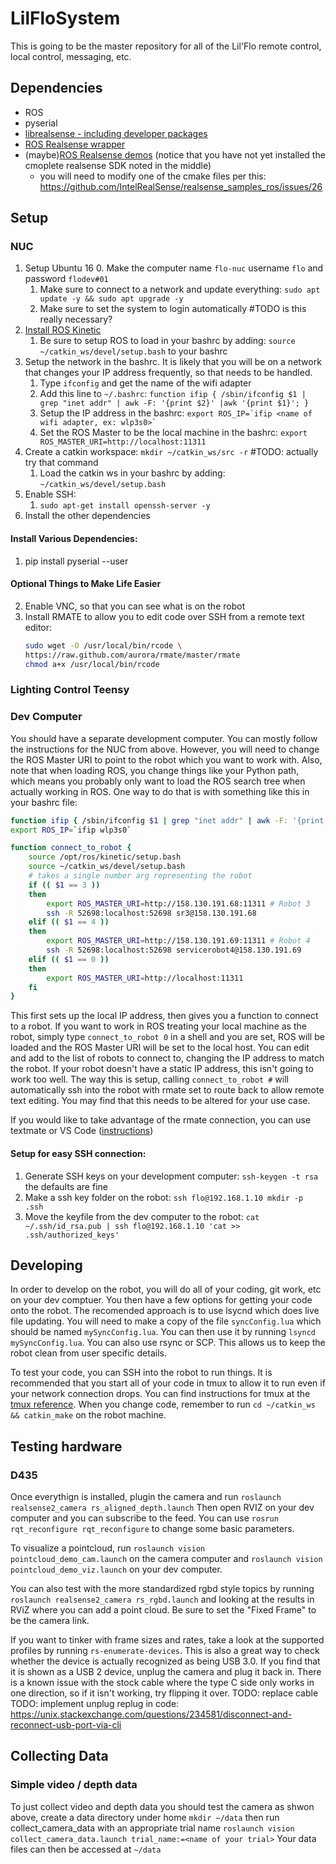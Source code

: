 # LilFloSystem
This is going to be the master repository for all of the Lil'Flo remote control, local control, messaging, etc.

## Dependencies
- ROS
- pyserial 
- [librealsense - including developer packages](https://github.com/IntelRealSense/librealsense/blob/master/doc/distribution_linux.md#installing-the-packages)
- [ROS Realsense wrapper](https://github.com/intel-ros/realsense)
- (maybe)[ROS Realsense demos](https://github.com/IntelRealSense/realsense_samples_ros.git)
  (notice that you have not yet installed the cmoplete realsense SDK noted in the 
  middle)
    - you will need to modify one of the cmake files per this: https://github.com/IntelRealSense/realsense_samples_ros/issues/26

## Setup

### NUC
1. Setup Ubuntu 16
    0. Make the computer name `flo-nuc` username `flo` and password `flodev#01`
    1. Make sure to connect to a network and update everything: 
        `sudo apt update -y && sudo apt upgrade -y`
    2. Make sure to set the system to login automatically #TODO is this really 
       necessary?
2. [Install ROS Kinetic](http://wiki.ros.org/kinetic/Installation)
    1. Be sure to setup ROS to load in your bashrc by adding: 
       `source ~/catkin_ws/devel/setup.bash` to your bashrc
3.  Setup the network in the bashrc. It is likely that you will be on a network 
    that changes your IP address frequently, so that needs to be handled. 
    1. Type `ifconfig` and get the name of the wifi adapter
    2. Add this line to `~/.bashrc`: 
       `function ifip { /sbin/ifconfig $1 | grep "inet addr" | awk -F: '{print $2}' |awk '{print $1}'; }`
    3. Setup the IP address in the bashrc: 
       `` export ROS_IP=`ifip <name of wifi adapter, ex: wlp3s0>` ``
    4. Set the ROS Master to be the local machine in the bashrc: 
       `export ROS_MASTER_URI=http://localhost:11311`
3. Create a catkin workspace: `mkdir ~/catkin_ws/src -r` #TODO: actually try that command
    1. Load the catkin ws in your bashrc by adding: `~/catkin_ws/devel/setup.bash`
5. Enable SSH: 
    1. `sudo apt-get install openssh-server -y`
6. Install the other dependencies


#### Install Various Dependencies:
1. pip install pyserial --user

#### Optional Things to Make Life Easier
2. Enable VNC, so that you can see what is on the robot
3. Install RMATE to allow you to edit code over SSH from a remote text editor:
    ```bash
    sudo wget -O /usr/local/bin/rcode \
    https://raw.github.com/aurora/rmate/master/rmate
    chmod a+x /usr/local/bin/rcode
    ```

### Lighting Control Teensy

### Dev Computer
You should have a separate development computer. You can mostly follow the 
instructions for the NUC from above. 
However, you will need to change the ROS Master URI to point to the robot which 
you want to work with. Also, note that when loading ROS, you change things like
your Python path, which means you probably only want to load the ROS search tree
when actually working in ROS. One way to do that is with something like this in
your bashrc file:

```bash
function ifip { /sbin/ifconfig $1 | grep "inet addr" | awk -F: '{print $2}' |awk '{print $1}'; }
export ROS_IP=`ifip wlp3s0`

function connect_to_robot {
    source /opt/ros/kinetic/setup.bash
    source ~/catkin_ws/devel/setup.bash
    # takes a single number arg representing the robot
    if (( $1 == 3 ))
    then
        export ROS_MASTER_URI=http://158.130.191.68:11311 # Robot 3
        ssh -R 52698:localhost:52698 sr3@158.130.191.68
    elif (( $1 == 4 ))
    then
        export ROS_MASTER_URI=http://158.130.191.69:11311 # Robot 4
        ssh -R 52698:localhost:52698 servicerobot4@158.130.191.69
    elif (( $1 == 0 ))
    then
        export ROS_MASTER_URI=http://localhost:11311
    fi
}
```
This first sets up the local IP address, then gives you a function to connect to
a robot. If you want to work in ROS treating your local machine as the robot, 
simply type `connect_to_robot 0` in a shell and you are set, ROS will be loaded
and the ROS Master URI will be set to the local host. You can edit and add to the
list of robots to connect to, changing the IP address to match the robot. If
your robot doesn't have a static IP address, this isn't going to work too well. 
The way this is setup, calling `connect_to_robot #` will automatically ssh into 
the robot with rmate set to route back to allow remote text editing. You may
find that this needs to be altered for your use case. 

If you would like to take advantage of the rmate connection, you can use textmate
or VS Code ([instructions](http://michaelsobrepera.com/guides/vscode.html))

#### Setup for easy SSH connection:
1. Generate SSH keys on your development computer: `ssh-keygen -t rsa` the defaults are fine
2. Make a ssh key folder on the robot: `ssh flo@192.168.1.10 mkdir -p .ssh` 
3. Move the keyfile from the dev computer to the robot: 
   `` cat ~/.ssh/id_rsa.pub | ssh flo@192.168.1.10 'cat >> .ssh/authorized_keys' ``


## Developing
In order to develop on the robot, you will do all of your coding, git work, etc 
on your dev comptuer. You then have a few options for getting your code onto the 
robot. The recomended approach is to use lsycnd which does live file updating.
You will need to make a copy of the file `syncConfig.lua` which should be named
`mySyncConfig.lua`. You can then use it by running `lsyncd mySyncConfig.lua`. 
You can also use rsync or SCP. This allows us to keep the robot 
clean from user specific details. 

To test your code, you can SSH into the robot to run things. It is recommended
that you start all of your code in tmux to allow it to run even if your network 
connection drops. You can find instructions for tmux at the 
[tmux reference](https://tmuxcheatsheet.com/). When you change code, remember
to run `cd ~/catkin_ws && catkin_make` on the robot machine.  

## Testing hardware
### D435
Once everythign is installed, plugin the camera and run 
`roslaunch realsense2_camera rs_aligned_depth.launch` Then open RVIZ on your dev
computer and you can
subscribe to the feed. You can use `rosrun rqt_reconfigure rqt_reconfigure` to 
change some basic parameters. 

To visualize a pointcloud, run `roslaunch vision pointcloud_demo_cam.launch` on
the camera computer and `roslaunch vision pointcloud_demo_viz.launch` on your
dev computer. 

You can also test with the more standardized rgbd style topics by running 
`roslaunch realsense2_camera rs_rgbd.launch` and looking at the results in RViZ
where you can add a point cloud. Be sure to set the "Fixed Frame" to be the
camera link.

If you want to tinker with frame sizes and rates, take a look at the supported 
profiles by running `rs-enumerate-devices`. This is also a great way to check 
whether the device is actually recognized as being USB 3.0. If you find that it 
is shown as a USB 2 device, unplug the camera and plug it back in. There is a 
known issue with the stock cable where the type C side only works in one direction,
so if it isn't working, try flipping it over. TODO: replace cable
TODO: implement unplug replug in code: https://unix.stackexchange.com/questions/234581/disconnect-and-reconnect-usb-port-via-cli

## Collecting Data
### Simple video / depth data
To just collect video and depth data you should test the camera as shwon above,
create a data directory under home `mkdir ~/data` then run collect_camera_data 
with an appropriate trial name 
`roslaunch vision collect_camera_data.launch trial_name:=<name of your trial>`
Your data files can then be accessed at `~/data`